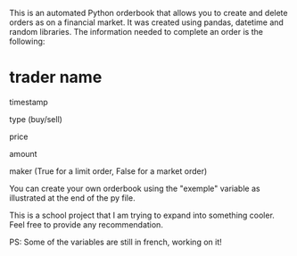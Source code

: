 This is an automated Python orderbook that allows you to create and delete orders as on a financial market.
It was created using pandas, datetime and random libraries.
The information needed to complete an order is the following: 

# trader name

timestamp

type (buy/sell)

price

amount

maker (True for a limit order, False for a market order)

You can create your own orderbook using the "exemple" variable as illustrated at the end of the py file.

This is a school project that I am trying to expand into something cooler.
Feel free to provide any recommendation.

PS: Some of the variables are still in french, working on it!
